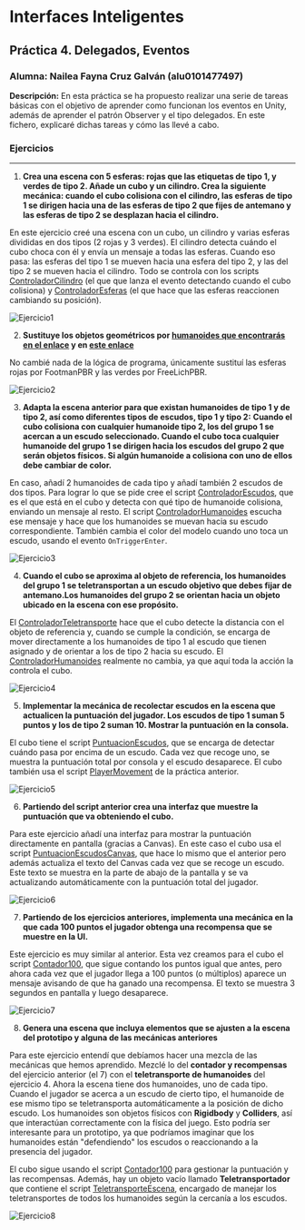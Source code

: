 # Interfaces Inteligentes
## Práctica 4. Delegados, Eventos
### Alumna: Nailea Fayna Cruz Galván (alu0101477497)

**Descripción:**
En esta práctica se ha propuesto realizar una serie de tareas básicas con el objetivo de aprender como funcionan los eventos en Unity, además de aprender el patrón Observer y el tipo delegados. En este fichero, explicaré dichas tareas y cómo las llevé a cabo.

### Ejercicios
---

1. **Crea una escena con 5 esferas: rojas que las etiquetas de tipo 1, y verdes de tipo 2. Añade un cubo y un cilindro. Crea la siguiente mecánica: cuando el cubo colisiona con el cilindro, las esferas de tipo 1 se dirigen hacia una de las esferas de tipo 2 que fijes de antemano y las esferas de tipo 2 se desplazan hacia el cilindro.**

En este ejercicio creé una escena con un cubo, un cilindro y varias esferas divididas en dos tipos (2 rojas y 3 verdes). El cilindro detecta cuándo el cubo choca con él y envía un mensaje a todas las esferas. Cuando eso pasa: las esferas del tipo 1 se mueven hacia una esfera del tipo 2, y las del tipo 2 se mueven hacia el cilindro. Todo se controla con los scripts [ControladorCilindro](Scripts/ControladorCilindro.cs) (el que que lanza el evento detectando cuando el cubo colisiona) y [ControladorEsferas](Scripts/ControladorEsferas.cs) (el que hace que las esferas reaccionen cambiando su posición).

![Ejercicio1](img/ej-1.gif)

2. **Sustituye los objetos geométricos por [humanoides que encontrarás en el enlace](https://assetstore.unity.com/packages/3d/characters/humanoids/fantasy/mini-legion-footman-pbr-hp-polyart-86576) y en [este enlace](https://assetstore.unity.com/packages/3d/characters/humanoids/fantasy/mini-legion-lich-pbr-hp-polyart-91497)**

No cambié nada de la lógica de programa, únicamente sustituí las esferas rojas por FootmanPBR y las verdes por FreeLichPBR.

![Ejercicio2](img/ej-2.gif)

3. **Adapta la escena anterior para que existan humanoides de tipo 1 y de tipo 2, así como diferentes tipos de escudos, tipo 1 y tipo 2:**
**Cuando el cubo colisiona con cualquier humanoide  tipo 2,  los del grupo 1 se acercan a un escudo seleccionado. Cuando el cubo toca cualquier humanoide del grupo 1 se dirigen hacia los escudos del grupo 2 que serán objetos físicos. Si algún humanoide a colisiona con uno de ellos debe cambiar de color.**

En caso, añadí 2 humanoides de cada tipo y añadí también 2 escudos de dos tipos. Para lograr lo que se pide cree el script [ControladorEscudos](Scripts/ControladorEscudos.cs), que es el que está en el cubo y detecta con qué tipo de humanoide colisiona, enviando un mensaje al resto. El script [ControladorHumanoides](Scripts/ControladorHumanoides.cs) escucha ese mensaje y hace que los humanoides se muevan hacia su escudo correspondiente. También cambia el color del modelo cuando uno toca un escudo, usando el evento `OnTriggerEnter`.

![Ejercicio3](img/ej-3.gif)

4. **Cuando el cubo se aproxima al objeto de referencia, los humanoides del grupo 1 se teletransportan a un escudo objetivo que debes fijar de antemano.Los humanoides del grupo 2 se orientan hacia un objeto ubicado en la escena con ese propósito.**

El [ControladorTeletransporte](Scripts/ControladorTeletransporte.cs) hace que el cubo detecte la distancia con el objeto de referencia y, cuando se cumple la condición, se encarga de mover directamente a los humanoides de tipo 1 al escudo que tienen asignado y de orientar a los de tipo 2 hacia su escudo. El [ControladorHumanoides](Scripts/ControladorHumanoides.cs) realmente no cambia, ya que aquí toda la acción la controla el cubo.

![Ejercicio4](img/ej-4.gif)

5. **Implementar la mecánica de recolectar escudos en la escena que actualicen la puntuación del jugador. Los escudos de tipo 1 suman 5 puntos y los de tipo 2 suman 10. Mostrar la puntuación en la consola.**

El cubo tiene el script [PuntuacionEscudos](Scripts/PuntuacionEscudos.cs), que se encarga de detectar cuándo pasa por encima de un escudo. Cada vez que recoge uno, se muestra la puntuación total por consola y el escudo desaparece. El cubo también usa el script [PlayerMovement](Scripts/PlayerMovement.cs) de la práctica anterior.

![Ejercicio5](img/ej-5.gif)

6. **Partiendo del script anterior crea una interfaz que muestre la puntuación que va obteniendo el cubo.**

Para este ejercicio añadí una interfaz para mostrar la puntuación directamente en pantalla (gracias a Canvas). En este caso el cubo usa el script [PuntuacionEscudosCanvas](Scripts/PuntuacionEscudosCanvas.cs), que hace lo mismo que el anterior pero además actualiza el texto del Canvas cada vez que se recoge un escudo. Este texto se muestra en la parte de abajo de la pantalla y se va actualizando automáticamente con la puntuación total del jugador.

![Ejercicio6](img/ej-6.gif)

7. **Partiendo de los ejercicios anteriores, implementa una mecánica en la que cada 100 puntos el jugador obtenga una recompensa que se muestre en la UI.**

Este ejercicio es muy similar al anterior. Esta vez creamos para el cubo el script [Contador100](Scripts/Contador100.cs), que sigue contando los puntos igual que antes, pero ahora cada vez que el jugador llega a 100 puntos (o múltiplos) aparece un mensaje avisando de que ha ganado una recompensa. El texto se muestra 3 segundos en pantalla y luego desaparece.

![Ejercicio7](img/ej-7.gif)

8. **Genera una escena que incluya elementos que se ajusten a la escena del prototipo y alguna de las mecánicas anteriores**

Para este ejercicio entendí que debíamos hacer una mezcla de las mecánicas que hemos aprendido. Mezclé lo del **contador y recompensas** del ejercicio anterior (el 7) con el **teletransporte de humanoides** del ejercicio 4. Ahora la escena tiene dos humanoides, uno de cada tipo. Cuando el jugador se acerca a un escudo de cierto tipo, el humanoide de ese mismo tipo se teletransporta automáticamente a la posición de dicho escudo. Los humanoides son objetos físicos con **Rigidbody** y **Colliders**, así que interactúan correctamente con la física del juego. Esto podría ser interesante para un prototipo, ya que podríamos imaginar que los humanoides están "defendiendo" los escudos o reaccionando a la presencia del jugador.

El cubo sigue usando el script [Contador100](Scripts/Contador100.cs) para gestionar la puntuación y las recompensas. Además, hay un objeto vacío llamado **Teletransportador** que contiene el script [TeletransporteEscena](Scripts/TeletransporteEscena.cs), encargado de manejar los teletransportes de todos los humanoides según la cercanía a los escudos.

![Ejercicio8](img/ej-8.gif)